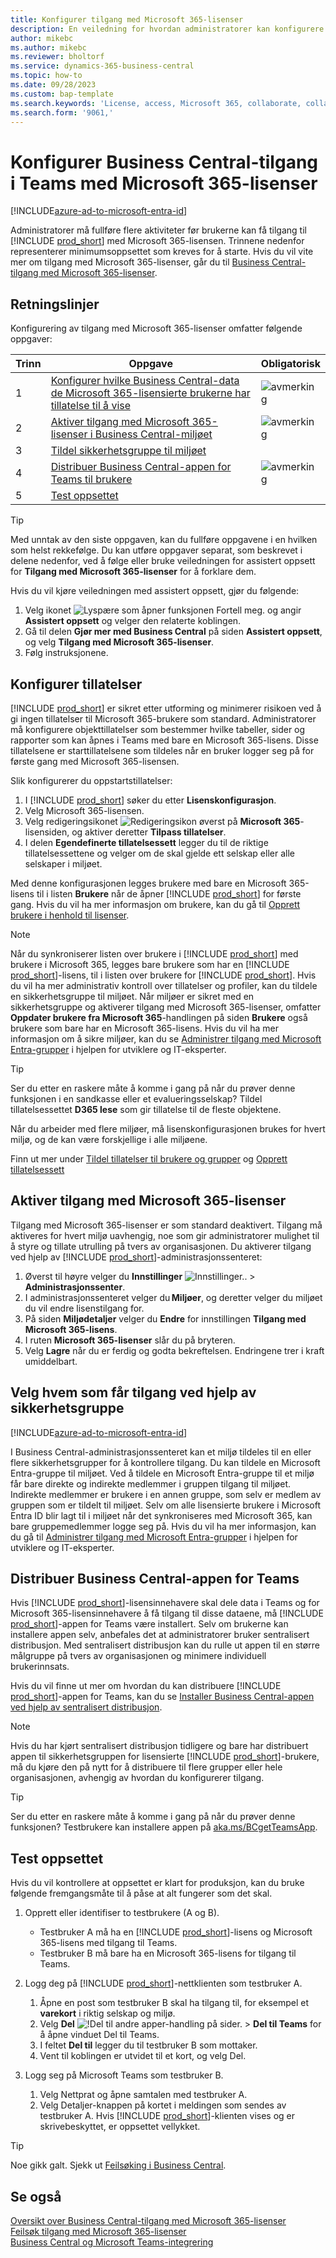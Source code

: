 ```yaml
---
title: Konfigurer tilgang med Microsoft 365-lisenser
description: En veiledning for hvordan administratorer kan konfigurere tilgang til Business Central med Microsoft 365-lisenser.
author: mikebc
ms.author: mikebc
ms.reviewer: bholtorf
ms.service: dynamics-365-business-central
ms.topic: how-to
ms.date: 09/28/2023
ms.custom: bap-template
ms.search.keywords: 'License, access, Microsoft 365, collaborate, collaboration, Teams, Microsoft Teams'
ms.search.form: '9061,'
---
```

# Konfigurer Business Central-tilgang i Teams med Microsoft 365-lisenser

[!INCLUDE[azure-ad-to-microsoft-entra-id](~/../shared-content/shared/azure-ad-to-microsoft-entra-id.md)]

Administratorer må fullføre flere aktiviteter før brukerne kan få tilgang til [!INCLUDE [prod_short](includes/prod_short.md)] med Microsoft 365-lisensen. Trinnene nedenfor representerer minimumsoppsettet som kreves for å starte. Hvis du vil vite mer om tilgang med Microsoft 365-lisenser, går du til [Business Central-tilgang med Microsoft 365-lisenser](admin-access-with-m365-license.md).

## Retningslinjer

Konfigurering av tilgang med Microsoft 365-lisenser omfatter følgende oppgaver:

|Trinn|Oppgave|Obligatorisk|
|-|-|-|
|1|[Konfigurer hvilke Business Central-data de Microsoft 365-lisensierte brukerne har tillatelse til å vise](#configure-permissions)|![avmerking](media/check.png "avmerking")|
|2|[Aktiver tilgang med Microsoft 365-lisenser i Business Central-miljøet](#enable-access-with-microsoft-365-licenses)|![avmerking](media/check.png "avmerking")|
|3|[Tildel sikkerhetsgruppe til miljøet](#choose-who-gets-access-by-using-security-group)|
|4|[Distribuer Business Central-appen for Teams til brukere](#deploy-the-business-central-app-for-teams)|![avmerking](media/check.png "avmerking")|
|5|[Test oppsettet](#test-your-setup)||

> [!TIP]
> Med unntak av den siste oppgaven, kan du fullføre oppgavene i en hvilken som helst rekkefølge. Du kan utføre oppgaver separat, som beskrevet i delene nedenfor, ved å følge eller bruke veiledningen for assistert oppsett for **Tilgang med Microsoft 365-lisenser** for å forklare dem.
>
> Hvis du vil kjøre veiledningen med assistert oppsett, gjør du følgende:
>
> 1. Velg ikonet ![Lyspære som åpner funksjonen Fortell meg.](media/ui-search/search_small.png "Fortell hva du vil gjøre") og angir **Assistert oppsett** og velger den relaterte koblingen.
> 2. Gå til delen **Gjør mer med Business Central** på siden **Assistert oppsett**, og velg **Tilgang med Microsoft 365-lisenser**.
> 3. Følg instruksjonene.  

## Konfigurer tillatelser

[!INCLUDE [prod_short](includes/prod_short.md)] er sikret etter utforming og minimerer risikoen ved å gi ingen tillatelser til Microsoft 365-brukere som standard. Administratorer må konfigurere objekttillatelser som bestemmer hvilke tabeller, sider og rapporter som kan åpnes i Teams med bare en Microsoft 365-lisens. Disse tillatelsene er starttillatelsene som tildeles når en bruker logger seg på for første gang med Microsoft 365-lisensen. 

Slik konfigurerer du oppstartstillatelser:

1. I [!INCLUDE [prod_short](includes/prod_short.md)] søker du etter **Lisenskonfigurasjon**.
2. Velg Microsoft 365-lisensen.
3. Velg redigeringsikonet ![Redigeringsikon](media/edit-pencil.png) øverst på **Microsoft 365**-lisensiden, og aktiver deretter **Tilpass tillatelser**. 
4. I delen **Egendefinerte tillatelsessett** legger du til de riktige tillatelsessettene og velger om de skal gjelde ett selskap eller alle selskaper i miljøet.

Med denne konfigurasjonen legges brukere med bare en Microsoft 365-lisens til i listen **Brukere** når de åpner [!INCLUDE [prod_short](includes/prod_short.md)] for første gang. Hvis du vil ha mer informasjon om brukere, kan du gå til [Opprett brukere i henhold til lisenser](ui-how-users-permissions.md).

> [!NOTE]
> Når du synkroniserer listen over brukere i [!INCLUDE [prod_short](includes/prod_short.md)] med brukere i Microsoft 365, legges bare brukere som har en [!INCLUDE [prod_short](includes/prod_short.md)]-lisens, til i listen over brukere for [!INCLUDE [prod_short](includes/prod_short.md)]. Hvis du vil ha mer administrativ kontroll over tillatelser og profiler, kan du tildele en sikkerhetsgruppe til miljøet. Når miljøer er sikret med en sikkerhetsgruppe og aktiverer tilgang med Microsoft 365-lisenser, omfatter **Oppdater brukere fra Microsoft 365**-handlingen på siden **Brukere** også brukere som bare har en Microsoft 365-lisens. Hvis du vil ha mer informasjon om å sikre miljøer, kan du se [Administrer tilgang med Microsoft Entra-grupper](/dynamics365/business-central/dev-itpro/administration/tenant-admin-center-manage-access#manage-access-using-azure-active-directory-groups) i hjelpen for utviklere og IT-eksperter.

> [!TIP]
> Ser du etter en raskere måte å komme i gang på når du prøver denne funksjonen i en sandkasse eller et evalueringsselskap? Tildel tillatelsessettet **D365 lese** som gir tillatelse til de fleste objektene.  

Når du arbeider med flere miljøer, må lisenskonfigurasjonen brukes for hvert miljø, og de kan være forskjellige i alle miljøene.

Finn ut mer under [Tildel tillatelser til brukere og grupper](ui-define-granular-permissions.md) og [Opprett tillatelsessett](/dynamics365/business-central/dev-itpro/developer/devenv-permissionset-composing)

## Aktiver tilgang med Microsoft 365-lisenser

Tilgang med Microsoft 365-lisenser er som standard deaktivert. Tilgang må aktiveres for hvert miljø uavhengig, noe som gir administratorer mulighet til å styre og tillate utrulling på tvers av organisasjonen. Du aktiverer tilgang ved hjelp av [!INCLUDE [prod_short](includes/prod_short.md)]-administrasjonssenteret: 

1. Øverst til høyre velger du **Innstillinger** ![Innstillinger.](media/ui-experience/settings_icon_small.png "Innstillinger-ikon for rollesenter"). > **Administrasjonssenter**.  
2. I administrasjonssenteret velger du **Miljøer**, og deretter velger du miljøet du vil endre lisenstilgang for. 
3. På siden **Miljødetaljer** velger du **Endre** for innstillingen **Tilgang med Microsoft 365-lisens**.
4. I ruten **Microsoft 365-lisenser** slår du på bryteren. 
5. Velg **Lagre** når du er ferdig og godta bekreftelsen. Endringene trer i kraft umiddelbart.

## Velg hvem som får tilgang ved hjelp av sikkerhetsgruppe

[!INCLUDE[azure-ad-to-microsoft-entra-id](~/../shared-content/shared/azure-ad-to-microsoft-entra-id.md)]

I Business Central-administrasjonssenteret kan et miljø tildeles til en eller flere sikkerhetsgrupper for å kontrollere tilgang. Du kan tildele en Microsoft Entra-gruppe til miljøet. Ved å tildele en Microsoft Entra-gruppe til et miljø får bare direkte og indirekte medlemmer i gruppen tilgang til miljøet. Indirekte medlemmer er brukere i en annen gruppe, som selv er medlem av gruppen som er tildelt til miljøet. Selv om alle lisensierte brukere i Microsoft Entra ID blir lagt til i miljøet når det synkroniseres med Microsoft 365, kan bare gruppemedlemmer logge seg på. Hvis du vil ha mer informasjon, kan du gå til [Administrer tilgang med Microsoft Entra-grupper](/dynamics365/business-central/dev-itpro/administration/tenant-admin-center-manage-access#manage-access-using-azure-active-directory-groups) i hjelpen for utviklere og IT-eksperter.

## Distribuer Business Central-appen for Teams

Hvis [!INCLUDE [prod_short](includes/prod_short.md)]-lisensinnehavere skal dele data i Teams og for Microsoft 365-lisensinnehavere å få tilgang til disse dataene, må [!INCLUDE [prod_short](includes/prod_short.md)]-appen for Teams være installert. Selv om brukerne kan installere appen selv, anbefales det at administratorer bruker sentralisert distribusjon. Med sentralisert distribusjon kan du rulle ut appen til en større målgruppe på tvers av organisasjonen og minimere individuell brukerinnsats. 

Hvis du vil finne ut mer om hvordan du kan distribuere [!INCLUDE [prod_short](includes/prod_short.md)]-appen for Teams, kan du se [Installer Business Central-appen ved hjelp av sentralisert distribusjon](admin-teams-integration.md#installing-the-business-central-app-by-using-centralized-deployment).

> [!NOTE]
> Hvis du har kjørt sentralisert distribusjon tidligere og bare har distribuert appen til sikkerhetsgruppen for lisensierte [!INCLUDE [prod_short](includes/prod_short.md)]-brukere, må du kjøre den på nytt for å distribuere til flere grupper eller hele organisasjonen, avhengig av hvordan du konfigurerer tilgang.

> [!TIP]
> Ser du etter en raskere måte å komme i gang på når du prøver denne funksjonen? Testbrukere kan installere appen på [aka.ms/BCgetTeamsApp](https://aka.ms/BCgetTeamsApp).

## Test oppsettet

Hvis du vil kontrollere at oppsettet er klart for produksjon, kan du bruke følgende fremgangsmåte til å påse at alt fungerer som det skal.

1. Opprett eller identifiser to testbrukere (A og B).

   - Testbruker A må ha en [!INCLUDE [prod_short](includes/prod_short.md)]-lisens og Microsoft 365-lisens med tilgang til Teams.
   - Testbruker B må bare ha en Microsoft 365-lisens for tilgang til Teams.

2. Logg deg på [!INCLUDE [prod_short](includes/prod_short.md)]-nettklienten som testbruker A.

   1. Åpne en post som testbruker B skal ha tilgang til, for eksempel et **varekort** i riktig selskap og miljø.
   2. Velg **Del** ![!Del til andre apper-handling på sider.](media/share-icon.png) > **Del til Teams** for å åpne vinduet Del til Teams.
   3. I feltet **Del til** legger du til testbruker B som mottaker.
   4. Vent til koblingen er utvidet til et kort, og velg Del.

3. Logg seg på Microsoft Teams som testbruker B.

   1. Velg Nettprat og åpne samtalen med testbruker A.
   2. Velg Detaljer-knappen på kortet i meldingen som sendes av testbruker A. Hvis [!INCLUDE [prod_short](includes/prod_short.md)]-klienten vises og er skrivebeskyttet, er oppsettet vellykket.

> [!TIP]
> Noe gikk galt. Sjekk ut [Feilsøking i Business Central](/troubleshoot/dynamics-365/business-central/welcome-business-central).

## Se også

[Oversikt over Business Central-tilgang med Microsoft 365-lisenser](admin-access-with-m365-license.md#minimum-requirements)  
[Feilsøk tilgang med Microsoft 365-lisenser](admin-access-with-m365-license-troubleshooting.md)  
[Business Central og Microsoft Teams-integrering](across-teams-overview.md)  
